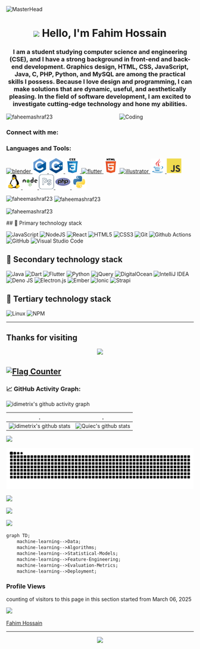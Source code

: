![MasterHead](https://unevoc.unesco.org/home/pix/innovation_header2.gif)
<h1 align="center"><img src="https://media.giphy.com/media/hvRJCLFzcasrR4ia7z/giphy.gif" width="30px"> Hello, I'm Fahim Hossain</h1>
<h3 align="center">I am a student studying computer science and engineering (CSE), and I have a strong background in front-end and back-end development. Graphics design, HTML, CSS, JavaScript, Java, C, PHP, Python, and MySQL are among the practical skills I possess. Because I love design and programming, I can make solutions that are dynamic, useful, and aesthetically pleasing. In the field of software development, I am excited to investigate cutting-edge technology and hone my abilities.</h3>
<img align="right" alt="Coding" width="200" src="https://i.pinimg.com/originals/39/b7/99/39b7991b74f89eb942bdc763b80959be.gif">
<p align="left"> <img src="https://komarev.com/ghpvc/?username=faheemashraf23&label=Profile%20views&color=0e75b6&style=flat" alt="faheemashraf23" /> </p>

<h3 align="left">Connect with me:</h3>
<p align="left">
</p>

<h3 align="left">Languages and Tools:</h3>
<p align="left"> <a href="https://www.blender.org/" target="_blank" rel="noreferrer"> <img src="https://download.blender.org/branding/community/blender_community_badge_white.svg" alt="blender" width="40" height="40"/> </a> <a href="https://www.cprogramming.com/" target="_blank" rel="noreferrer"> <img src="https://raw.githubusercontent.com/devicons/devicon/master/icons/c/c-original.svg" alt="c" width="40" height="40"/> </a> <a href="https://www.w3schools.com/cpp/" target="_blank" rel="noreferrer"> <img src="https://raw.githubusercontent.com/devicons/devicon/master/icons/cplusplus/cplusplus-original.svg" alt="cplusplus" width="40" height="40"/> </a> <a href="https://www.w3schools.com/css/" target="_blank" rel="noreferrer"> <img src="https://raw.githubusercontent.com/devicons/devicon/master/icons/css3/css3-original-wordmark.svg" alt="css3" width="40" height="40"/> </a> <a href="https://flutter.dev" target="_blank" rel="noreferrer"> <img src="https://www.vectorlogo.zone/logos/flutterio/flutterio-icon.svg" alt="flutter" width="40" height="40"/> </a> <a href="https://www.w3.org/html/" target="_blank" rel="noreferrer"> <img src="https://raw.githubusercontent.com/devicons/devicon/master/icons/html5/html5-original-wordmark.svg" alt="html5" width="40" height="40"/> </a> <a href="https://www.adobe.com/in/products/illustrator.html" target="_blank" rel="noreferrer"> <img src="https://www.vectorlogo.zone/logos/adobe_illustrator/adobe_illustrator-icon.svg" alt="illustrator" width="40" height="40"/> </a> <a href="https://www.java.com" target="_blank" rel="noreferrer"> <img src="https://raw.githubusercontent.com/devicons/devicon/master/icons/java/java-original.svg" alt="java" width="40" height="40"/> </a> <a href="https://developer.mozilla.org/en-US/docs/Web/JavaScript" target="_blank" rel="noreferrer"> <img src="https://raw.githubusercontent.com/devicons/devicon/master/icons/javascript/javascript-original.svg" alt="javascript" width="40" height="40"/> </a> <a href="https://www.linux.org/" target="_blank" rel="noreferrer"> <img src="https://raw.githubusercontent.com/devicons/devicon/master/icons/linux/linux-original.svg" alt="linux" width="40" height="40"/> </a> <a href="https://nodejs.org" target="_blank" rel="noreferrer"> <img src="https://raw.githubusercontent.com/devicons/devicon/master/icons/nodejs/nodejs-original-wordmark.svg" alt="nodejs" width="40" height="40"/> </a> <a href="https://www.photoshop.com/en" target="_blank" rel="noreferrer"> <img src="https://raw.githubusercontent.com/devicons/devicon/master/icons/photoshop/photoshop-line.svg" alt="photoshop" width="40" height="40"/> </a> <a href="https://www.php.net" target="_blank" rel="noreferrer"> <img src="https://raw.githubusercontent.com/devicons/devicon/master/icons/php/php-original.svg" alt="php" width="40" height="40"/> </a> <a href="https://www.python.org" target="_blank" rel="noreferrer"> <img src="https://raw.githubusercontent.com/devicons/devicon/master/icons/python/python-original.svg" alt="python" width="40" height="40"/> </a> <a href="https://reactjs.org/" target="_blank" rel="noreferrer">  </a> </p>

<p><img align="left" src="https://github-readme-stats.vercel.app/api/top-langs?username=faheemashraf23&show_icons=true&locale=en&layout=compact" alt="faheemashraf23" /></p>

<p>&nbsp;<img align="center" src="https://github-readme-stats.vercel.app/api?username=faheemashraf23&show_icons=true&locale=en" alt="faheemashraf23" /></p>

<p><img align="center" src="https://github-readme-streak-stats.herokuapp.com/?user=faheemashraf23&" alt="faheemashraf23" /></p>
## 🥇 Primary technology stack

![JavaScript](https://img.shields.io/badge/javascript-%23323330.svg?style=for-the-badge&logo=javascript&logoColor=%23F7DF1E)
![NodeJS](https://img.shields.io/badge/node.js-6DA55F?style=for-the-badge&logo=node.js&logoColor=white)
![React](https://img.shields.io/badge/react-%2320232a.svg?style=for-the-badge&logo=react&logoColor=%2361DAFB)
![HTML5](https://img.shields.io/badge/-HTML5-E34F26?style=for-the-badge&logo=html5&logoColor=white)
![CSS3](https://img.shields.io/badge/css3-%231572B6.svg?style=for-the-badge&logo=css3&logoColor=white)
![Git](https://img.shields.io/badge/-Git-F05032?style=for-the-badge&logo=git&logoColor=white)
![Github Actions](https://img.shields.io/badge/-Github_Actions-2088FF?style=for-the-badge&logo=github-actions&logoColor=white)
![GitHub](https://img.shields.io/badge/github-%23121011.svg?style=for-the-badge&logo=github&logoColor=white)
![Visual Studio Code](https://img.shields.io/badge/Visual%20Studio%20Code-0078d7.svg?style=for-the-badge&logo=visual-studio-code&logoColor=white)

## 🥈 Secondary technology stack

![Java](https://img.shields.io/badge/java-%23ED8B00.svg?style=for-the-badge&logo=java&logoColor=white)
![Dart](https://img.shields.io/badge/dart-%230175C2.svg?style=for-the-badge&logo=dart&logoColor=white)
![Flutter](https://img.shields.io/badge/Flutter-%2302569B.svg?style=for-the-badge&logo=Flutter&logoColor=white)
![Python](https://img.shields.io/badge/python-3670A0?style=for-the-badge&logo=python&logoColor=ffdd54)
![jQuery](https://img.shields.io/badge/jquery-%230769AD.svg?style=for-the-badge&logo=jquery&logoColor=white)
![DigitalOcean](https://img.shields.io/badge/DigitalOcean-%230167ff.svg?style=for-the-badge&logo=digitalOcean&logoColor=white)
![IntelliJ IDEA](https://img.shields.io/badge/IntelliJIDEA-000000.svg?style=for-the-badge&logo=intellij-idea&logoColor=white)
![Deno JS](https://img.shields.io/badge/deno%20js-000000?style=for-the-badge&logo=deno&logoColor=white)
![Electron.js](https://img.shields.io/badge/Electron-191970?style=for-the-badge&logo=Electron&logoColor=white)
![Ember](https://img.shields.io/badge/ember-1C1E24?style=for-the-badge&logo=ember.js&logoColor=#D04A37)
![Ionic](https://img.shields.io/badge/Ionic-%233880FF.svg?style=for-the-badge&logo=Ionic&logoColor=white)
![Strapi](https://img.shields.io/badge/strapi-%232E7EEA.svg?style=for-the-badge&logo=strapi&logoColor=white)

## 🥉 Tertiary technology stack

![Linux](https://img.shields.io/badge/Linux-FCC624?style=for-the-badge&logo=linux&logoColor=black)
![NPM](https://img.shields.io/badge/NPM-%23CB3837.svg?style=for-the-badge&logo=npm&logoColor=white)

---

## Thanks for visiting

<p align="center"> 
<img src="https://profile-counter.glitch.me/faheemashraf23/count.svg">


<a href="http://s01.flagcounter.com/more/ap7"><img src="https://s01.flagcounter.com/countxl/ap7/bg_FFFFFF/txt_000000/border_CCCCCC/columns_8/maxflags_250/viewers_0/labels_1/pageviews_1/flags_0/percent_0/" alt="Flag Counter" border="0"></a>
---

<!--   GitHub stats graph -->

### 📈 GitHub Activity Graph:

<!--   green snake -->

![idimetrix's github activity graph](https://raw.githubusercontent.com/faheemashraf23/faheemashraf23/output/github-contribution-grid-snake.svg)

<!--   stats + languages -->

| .                                                                                                                                                 | .                                                                                                                              |
| ------------------------------------------------------------------------------------------------------------------------------------------------- | ------------------------------------------------------------------------------------------------------------------------------ |
| ![idimetrix's github stats](https://github-readme-stats.vercel.app/api?username=idimetrix&show_icons=true&theme=radical&include_all_commits=true) | ![Quiec's github stats](https://github-readme-stats.vercel.app/api/top-langs/?username=idimetrix&theme=radical&layout=compact) |

<img src="https://github-readme-streak-stats.herokuapp.com/?user=idimetrix"></img>

<!-- dark snake -->

![idimetrix's github activity graph](https://raw.githubusercontent.com/idimetrix/idimetrix/output/github-contribution-grid-snake-dark.svg)

<!--   profile-green-animate -->

![](./profile-3d-contrib/profile-green-animate.svg)


<img src="https://cr-summary-widget.azurewebsites.net/api/api?username=idimetrix&show-other-skills=true" width="auto"></img>


<img src="https://cr-skills-chart-widget.azurewebsites.net/api/api?username=idimetrix&show-other-skills=true" width="auto"></img>


```mermaid
graph TD;
    machine-learning-->Data;
    machine-learning-->Algorithms;
    machine-learning-->Statistical-Models;
    machine-learning-->Feature-Engineering;
    machine-learning-->Evaluation-Metrics;
    machine-learning-->Deployment;
```


### Profile Views

counting of visitors to this page in this section started from March 06, 2025

![](https://count.getloli.com/get/@faheemashraf23.github.readme)
</br>

[Fahim Hossain](LICENSE)

---

<p align="center">
  <img src="https://capsule-render.vercel.app/api?type=waving&color=gradient&height=150&section=footer&text=Thank%20You&fontSize=40&fontColor=white&animation=fadeIn&desc=%20&descColor=lightgray&descFontSize=20"/>
</p>
